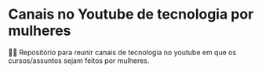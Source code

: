 # Canais no Youtube de tecnologia por mulheres
 👩‍💻 Repositório para reunir canais de tecnologia no youtube em que os cursos/assuntos sejam feitos por mulheres. 
